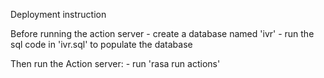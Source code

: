 
Deployment instruction

Before running the action server 
	- create a database named 'ivr'
	- run the sql code in 'ivr.sql' to populate the database

Then run the Action server:
	- run 'rasa run actions'